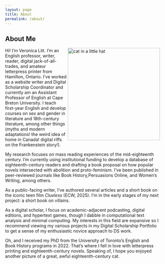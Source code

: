 ```yaml
---
layout: page
title: About
permalink: /about/
---
```


## About Me

<img src="../assets/img/Pretty-1.png" alt="cat in a little hat" height="300" align="right">

Hi! I’m Veronica Litt. I’m an English professor, writer, reader, digital jack-of-all-trades, and amateur letterpress printer from Hamilton, Ontario. I’ve worked as a website writer and Digital Scholarship Coordinator and currently am an Assistant Professor of English at Cape Breton University. I teach first-year English and develop courses on sex and gender in literature and 18th-century literature, among other things (myths and modern adaptations! the weird idea of home in Canada! digital riffs on the Frankenstein story!).

My research focuses on mass reading experiences of the mid-eighteenth century. I’m currently using institutional funding to develop a database of eighteenth-century readers and drafting a book proposal on how popular novels intersected with abolition and proto-feminism. I’ve been published in peer-reviewed journals like Book History,Persuasions Online, and Women’s Writing, among others.

As a public-facing writer, I’ve authored several articles and a short book on the iconic teen film _Clueless_ (ECW, 2025). I’m in the early stages of my next project: a short book on villains.

As a digital scholar, I focus on academic-adjacent podcasting, digital editions, and hypertext games, though I dabble in computational text analysis and minimal computing. My interests in this field are expansive so I recommend viewing my various projects in my Digital Scholarship Portfolio to get a sense of my enthusiastic novice approach to DS work.

Oh, and I received my PhD from the University of Toronto’s English and Book History programs in 2022. That’s where I fell in love with letterpress printing and eighteenth-century novels. Speaking of, I hope you enjoyed another picture of a great, awful eighteenth-century cat.



